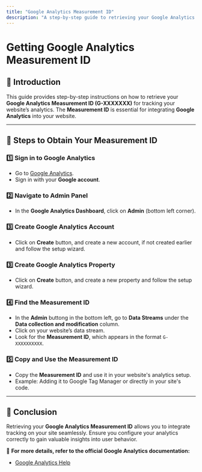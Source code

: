 ```yaml
---
title: "Google Analytics Measurement ID"
description: "A step-by-step guide to retrieving your Google Analytics Measurement ID for your site."
---
```


# Getting Google Analytics Measurement ID

## 📌 Introduction
This guide provides step-by-step instructions on how to retrieve your **Google Analytics Measurement ID (G-XXXXXXX)** for tracking your website’s analytics. The **Measurement ID** is essential for integrating **Google Analytics** into your website.

---

## 🔑 Steps to Obtain Your Measurement ID

### **1️⃣ Sign in to Google Analytics**
- Go to [Google Analytics](https://analytics.google.com/analytics/web/).
- Sign in with your **Google account**.

### **2️⃣ Navigate to Admin Panel**
- In the **Google Analytics Dashboard**, click on **Admin** (bottom left corner).

### **3️⃣ Create Google Analytics Account**
- Click on **Create** button, and create a new account, if not created earlier and follow the setup wizard.

### **3️⃣ Create Google Analytics Property**
- Click on **Create** button, and create a new property and follow the setup wizard.

### **4️⃣ Find the Measurement ID**
- In the **Admin** buttong in the bottom left, go to **Data Streams** under the **Data collection and modification** column.
- Click on your website’s data stream.
- Look for the **Measurement ID**, which appears in the format `G-XXXXXXXXXX`.

### **5️⃣ Copy and Use the Measurement ID**
- Copy the **Measurement ID** and use it in your website's analytics setup.
- Example: Adding it to Google Tag Manager or directly in your site's code.
---

## 🎯 Conclusion
Retrieving your **Google Analytics Measurement ID** allows you to integrate tracking on your site seamlessly. Ensure you configure your analytics correctly to gain valuable insights into user behavior.

📖 **For more details, refer to the official Google Analytics documentation:**
- [Google Analytics Help](https://support.google.com/analytics/)
